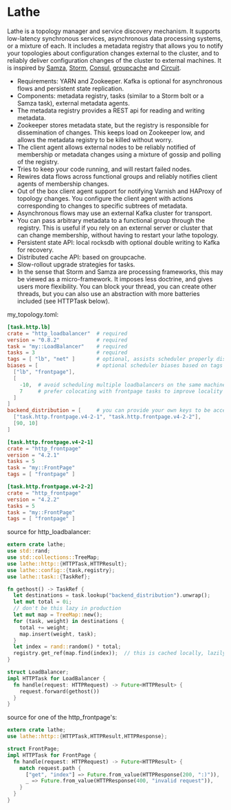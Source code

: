 Lathe
=====
Lathe is a topology manager and service discovery mechanism.  It supports low-latency synchronous services, asynchronous data processing systems, or a mixture of each.  It includes a metadata registry that allows you to notify your topologies about configuration changes external to the cluster, and to reliably deliver configuration changes of the cluster to external machines.  It is inspired by [Samza](https://github.com/apache/incubator-samza), [Storm](https://github.com/apache/storm), [Consul](https://github.com/hashicorp/consul), [groupcache](https://github.com/golang/groupcache) and [Circuit](https://github.com/gocircuit/circuit).
* Requirements: YARN and Zookeeper.  Kafka is optional for asynchronous flows and persistent state replication.
* Components:  metadata registry, tasks (similar to a Storm bolt or a Samza task), external metadata agents.
* The metadata registry provides a REST api for reading and writing metadata.
* Zookeeper stores metadata state, but the registry is responsible for dissemination of changes.  This keeps load on Zookeeper low, and allows the metadata registry to be killed without worry.
* The client agent allows external nodes to be reliably notified of membership or metadata changes using a mixture of gossip and polling of the registry.
* Tries to keep your code running, and will restart failed nodes.
* Rewires data flows across functional groups and reliably notifies client agents of membership changes.
* Out of the box client agent support for notifying Varnish and HAProxy of topology changes.  You configure the client agent with actions corresponding to changes to specific subtrees of metadata.
* Asynchronous flows may use an external Kafka cluster for transport.
* You can pass arbitrary metadata to a functional group through the registry.  This is useful if you rely on an external server or cluster that can change membership, without having to restart your lathe topology.
* Persistent state API: local rocksdb with optional double writing to Kafka for recovery.
* Distributed cache API: based on groupcache.
* Slow-rollout upgrade strategies for tasks.
* In the sense that Storm and Samza are processing frameworks, this may be viewed as a micro-framework.  It imposes less doctrine, and gives users more flexibility.  You can block your thread, you can create other threads, but you can also use an abstraction with more batteries included (see HTTPTask below).

my_topology.toml:
```toml
[task.http.lb]
crate = "http_loadbalancer"  # required
version = "0.8.2"            # required
task = "my::LoadBalancer"    # required
tasks = 3                    # required
tags = [ "lb", "net" ]       # optional, assists scheduler properly distribute
biases = [                   # optional scheduler biases based on tags
  ["lb", "frontpage"],
  [
    -10,  # avoid scheduling multiple loadbalancers on the same machine
    7     # prefer colocating with frontpage tasks to improve locality
  ]                   
]
backend_distribution = [     # you can provide your own keys to be accessed from the task
  ["task.http.frontpage.v4-2-1", "task.http.frontpage.v4-2-2"],
  [90, 10]
]

[task.http.frontpage.v4-2-1]
crate = "http_frontpage"
version = "4.2.1"
tasks = 5
task = "my::FrontPage"
tags = [ "frontpage" ]

[task.http.frontpage.v4-2-2]
crate = "http_frontpage"
version = "4.2.2"
tasks = 5
task = "my::FrontPage"
tags = [ "frontpage" ]
```
source for http_loadbalancer:
```rust
extern crate lathe;
use std::rand;
use std::collections::TreeMap;
use lathe::http::{HTTPTask,HTTPResult};
use lathe::config::{task,registry};
use lathe::task::{TaskRef};

fn gethost() -> TaskRef {
  let destinations = task.lookup("backend_distribution").unwrap();
  let mut total = 0i;
  // don't be this lazy in production
  let mut map = TreeMap::new();
  for (task, weight) in destinations {
    total += weight;
    map.insert(weight, task);
  }
  let index = rand::random() * total;
  registry.get_ref(map.find(index));  // this is cached locally, lazily populated on miss, and actively refreshed
}

struct LoadBalancer;
impl HTTPTask for LoadBalancer {
  fn handle(request: HTTPRequest) -> Future<HTTPResult> {
    request.forward(gethost())
  }
}
```
source for one of the http_frontpage's:
```rust
extern crate lathe;
use lathe::http::{HTTPTask,HTTPResult,HTTPResponse};

struct FrontPage;
impl HTTPTask for FrontPage {
  fn handle(request: HTTPRequest) -> Future<HTTPResult> {
    match request.path {
      ["get", "index"] => Future.from_value(HTTPResponse(200, ":)")),
      _ => Future.from_value(HTTPResponse(400, "invalid request")),
    }
  }
}
```
